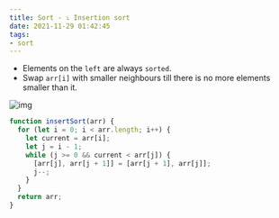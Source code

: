 ```yaml
---
title: Sort - ⤵️ Insertion sort
date: 2021-11-29 01:42:45
tags:
- sort
---
```

- Elements on the `left` are always `sorted`.
- Swap `arr[i]` with smaller neighbours till there is no more elements smaller than it.

![img](https://i.imgur.com/sAnP81g.gif)
```javascript
function insertSort(arr) {
  for (let i = 0; i < arr.length; i++) {
    let current = arr[i];
    let j = i - 1;
    while (j >= 0 && current < arr[j]) {
      [arr[j], arr[j + 1]] = [arr[j + 1], arr[j]];
      j--;
    }
  }
  return arr;
}
```